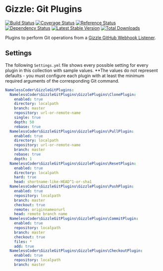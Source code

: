 Gizzle: Git Plugins
===================

[![Build Status](https://travis-ci.org/NamelessCoder/gizzle-git-plugins.svg?branch=master)](https://travis-ci.org/NamelessCoder/gizzle-git-plugins) [![Coverage Status](https://img.shields.io/coveralls/NamelessCoder/gizzle-git-plugins.svg)](https://coveralls.io/r/NamelessCoder/gizzle-git-plugins?branch=master) [![Reference Status](https://www.versioneye.com/php/namelesscoder:gizzle-git-plugins/reference_badge.svg)](https://www.versioneye.com/php/namelesscoder:gizzle-git-plugins/references) [![Dependency Status](https://www.versioneye.com/user/projects/542806df820067c36300006a/badge.svg)](https://www.versioneye.com/user/projects/542806df820067c36300006a) [![Latest Stable Version](https://poser.pugx.org/namelesscoder/gizzle-git-plugins/v/stable.svg)](https://packagist.org/packages/namelesscoder/gizzle-git-plugins) [![Total Downloads](https://poser.pugx.org/namelesscoder/gizzle-git-plugins/downloads.svg)](https://packagist.org/packages/namelesscoder/gizzle-git-plugins)

Plugins to perform Git operations from a [Gizzle GitHub Webhook Listener](https://github.com/NamelessCoder/gizzle).

Settings
--------

The following `Settings.yml` file shows every possible setting for every plugin in this collection with sample values. **The values do not represent defaults - you must configure each plugin with at least the minimum required arguments of the corresponding Git command.

```yaml
NamelessCoder\GizzleGitPlugins:
  NamelessCoder\GizzleGitPlugins\GizzlePlugins\ClonePlugin:
    enabled: true
    directory: localpath
    branch: master
    repository: url-or-remote-name
    single: true
    depth: 50
    rebase: true
  NamelessCoder\GizzleGitPlugins\GizzlePlugins\PullPlugin:
    enabled: true
    directory: localpath
    repository: url-or-remote-name
    branch: master
    rebase: true
    depth: 1
  NamelessCoder\GizzleGitPlugins\GizzlePlugins\ResetPlugin:
    enabled: true
    directory: localpath
    hard: true
    head: shortname-like-HEAD^1-or-sha1
  NamelessCoder\GizzleGitPlugins\GizzlePlugins\PushPlugin:
    enabled: true
    repository: localpath
    branch: master
    checkout: true
    remote: originnameorurl
    head: remote branch name
  NamelessCoder\GizzleGitPlugins\GizzlePlugins\CommitPlugin:
    enabled: true
    repository: localpath
    branch: master
    checkout: true
    files: *
    add: true
  NamelessCoder\GizzleGitPlugins\GizzlePlugins\CheckoutPlugin:
    enabled: true
    repository: localpath
    branch: master
```
